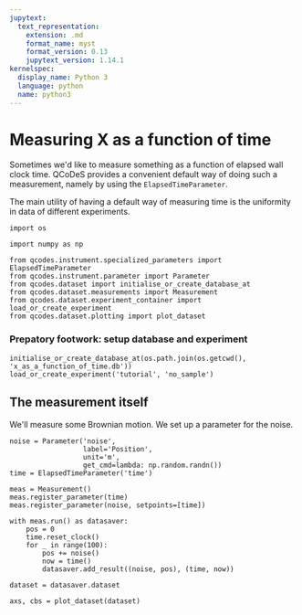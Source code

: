 ```yaml
---
jupytext:
  text_representation:
    extension: .md
    format_name: myst
    format_version: 0.13
    jupytext_version: 1.14.1
kernelspec:
  display_name: Python 3
  language: python
  name: python3
---
```


# Measuring X as a function of time

Sometimes we'd like to measure something as a function of elapsed wall clock time. QCoDeS provides a convenient default way of doing such a measurement, namely by using the `ElapsedTimeParameter`.

The main utility of having a default way of measuring time is the uniformity in data of different experiments.

```{code-cell} ipython3
import os

import numpy as np

from qcodes.instrument.specialized_parameters import ElapsedTimeParameter
from qcodes.instrument.parameter import Parameter
from qcodes.dataset import initialise_or_create_database_at
from qcodes.dataset.measurements import Measurement
from qcodes.dataset.experiment_container import load_or_create_experiment
from qcodes.dataset.plotting import plot_dataset
```

### Prepatory footwork: setup database and experiment

```{code-cell} ipython3
initialise_or_create_database_at(os.path.join(os.getcwd(), 'x_as_a_function_of_time.db'))
load_or_create_experiment('tutorial', 'no_sample')
```

## The measurement itself

We'll measure some Brownian motion. We set up a parameter for the noise.

```{code-cell} ipython3
noise = Parameter('noise', 
                  label='Position',
                  unit='m',
                  get_cmd=lambda: np.random.randn())
time = ElapsedTimeParameter('time')
```

```{code-cell} ipython3
meas = Measurement()
meas.register_parameter(time)
meas.register_parameter(noise, setpoints=[time])
```

```{code-cell} ipython3
with meas.run() as datasaver:
    pos = 0
    time.reset_clock()
    for _ in range(100):
        pos += noise()
        now = time()
        datasaver.add_result((noise, pos), (time, now))
        
dataset = datasaver.dataset
```

```{code-cell} ipython3
axs, cbs = plot_dataset(dataset)
```
